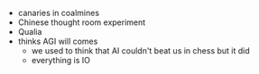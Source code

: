 - canaries in coalmines
- Chinese thought room experiment
- Qualia
- thinks AGI will comes
	- we used to think that AI couldn't beat us in chess but it did
	- everything is IO






